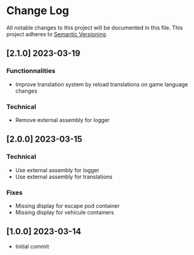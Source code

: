 ﻿# Change Log

All notable changes to this project will be documented in this file.
This project adheres to [Semantic Versioning](http://semver.org/).

## [2.1.0] 2023-03-19

### Functionnalities

* Improve translation system by reload translations on game language changes

### Technical

* Remove external assembly for logger

## [2.0.0] 2023-03-15

### Technical

* Use external assembly for logger
* Use external assembly for translations

### Fixes

* Missing display for escape pod container
* Missing display for vehicule containers

## [1.0.0] 2023-03-14

* Initial commit